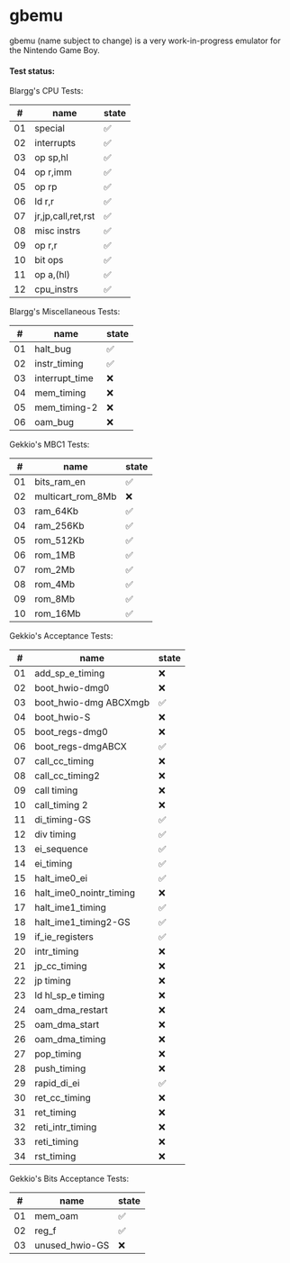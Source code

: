 # gbemu

gbemu (name subject to change) is a very work-in-progress emulator for the Nintendo Game Boy.

#### Test status:

Blargg's CPU Tests:

|#|name|state|
|-|-|-|
|01|special|:white_check_mark:|
|02|interrupts|:white_check_mark:|
|03|op sp,hl|:white_check_mark:|
|04|op r,imm|:white_check_mark:|
|05|op rp|:white_check_mark:|
|06|ld r,r|:white_check_mark:|
|07|jr,jp,call,ret,rst|:white_check_mark:|
|08|misc instrs|:white_check_mark:|
|09|op r,r|:white_check_mark:|
|10|bit ops|:white_check_mark:|
|11|op a,(hl)|:white_check_mark:|
|12|cpu_instrs|:white_check_mark:|

Blargg's Miscellaneous Tests:

|#|name|state|
|-|-|-|
|01|halt_bug|:white_check_mark:|
|02|instr_timing|:white_check_mark:|
|03|interrupt_time|:x:|
|04|mem_timing|:x:|
|05|mem_timing-2|:x:|
|06|oam_bug|:x:|

Gekkio's MBC1 Tests:

|#|name|state|
|-|-|-|
|01|bits_ram_en|:white_check_mark:|
|02|multicart_rom_8Mb|:x:|
|03|ram_64Kb|:white_check_mark:|
|04|ram_256Kb|:white_check_mark:|
|05|rom_512Kb|:white_check_mark:|
|06|rom_1MB|:white_check_mark:|
|07|rom_2Mb|:white_check_mark:|
|08|rom_4Mb|:white_check_mark:|
|09|rom_8Mb|:white_check_mark:|
|10|rom_16Mb|:white_check_mark:|

Gekkio's Acceptance Tests:

|#|name|state|
|-|-|-|
|01|add_sp_e_timing|:x:|
|02|boot_hwio-dmg0|:x:|
|03|boot_hwio-dmg ABCXmgb|:white_check_mark:|
|04|boot_hwio-S|:x:|
|05|boot_regs-dmg0|:x:|
|06|boot_regs-dmgABCX|:white_check_mark:|
|07|call_cc_timing|:x:|
|08|call_cc_timing2|:x:|
|09|call timing|:x:|
|10|call_timing 2|:x:|
|11|di_timing-GS|:white_check_mark:|
|12|div timing|:white_check_mark:|
|13|ei_sequence|:white_check_mark:|
|14|ei_timing|:white_check_mark:|
|15|halt_ime0_ei|:white_check_mark:|
|16|halt_ime0_nointr_timing|:x:|
|17|halt_ime1_timing|:white_check_mark:|
|18|halt_ime1_timing2-GS|:white_check_mark:|
|19|if_ie_registers|:white_check_mark:|
|20|intr_timing|:x:|
|21|jp_cc_timing|:x:|
|22|jp timing|:x:|
|23|ld hl_sp_e timing|:x:|
|24|oam_dma_restart|:x:|
|25|oam_dma_start|:x:|
|26|oam_dma_timing|:x:|
|27|pop_timing|:x:|
|28|push_timing|:x:|
|29|rapid_di_ei|:white_check_mark:|
|30|ret_cc_timing|:x:|
|31|ret_timing|:x:|
|32|reti_intr_timing|:x:|
|33|reti_timing|:x:|
|34|rst_timing|:x:|

Gekkio's Bits Acceptance Tests:

|#|name|state|
|-|-|-|
|01|mem_oam|:white_check_mark:|
|02|reg_f|:white_check_mark:|
|03|unused_hwio-GS|:x:|